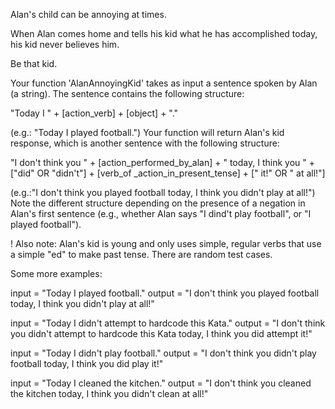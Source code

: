 Alan's child can be annoying at times.

When Alan comes home and tells his kid what he has accomplished today, his kid never believes him.

Be that kid.

Your function 'AlanAnnoyingKid' takes as input a sentence spoken by Alan (a string). The sentence contains the following structure:

"Today I " + [action_verb] + [object] + "."

(e.g.: "Today I played football.")
Your function will return Alan's kid response, which is another sentence with the following structure:

"I don't think you " + [action_performed_by_alan] + " today, I think you " + ["did" OR "didn't"] + [verb_of _action_in_present_tense] + [" it!" OR " at all!"]

(e.g.:"I don't think you played football today, I think you didn't play at all!")
Note the different structure depending on the presence of a negation in Alan's first sentence (e.g., whether Alan says "I dind't play football", or "I played football").

! Also note: Alan's kid is young and only uses simple, regular verbs that use a simple "ed" to make past tense. There are random test cases.

Some more examples:

input  = "Today I played football."
output = "I don't think you played football today, I think you didn't play at all!"

input  = "Today I didn't attempt to hardcode this Kata."
output = "I don't think you didn't attempt to hardcode this Kata today, I think you did attempt it!"

input  = "Today I didn't play football."
output = "I don't think you didn't play football today, I think you did play it!"

input  = "Today I cleaned the kitchen."
output = "I don't think you cleaned the kitchen today, I think you didn't clean at all!"

